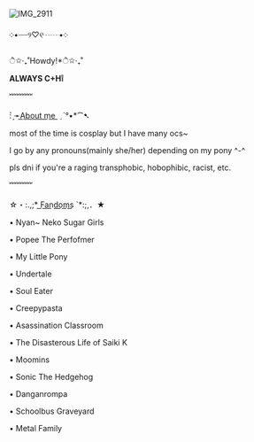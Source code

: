 ![IMG_2911](https://github.com/user-attachments/assets/c8970101-0ce3-4456-9d9c-2467cc0dc1f2)


༶•┈┈୨♡୧┈┈•༶

ੈ✩‧₊˚Howdy!*ੈ✩‧₊˚

**ALWAYS C+H❕**

﹌﹌﹌

: ̗̀➛A͟b͟o͟u͟t͟ ͟m͟e͟ ͟ ˏˋ°•*⁀➷

most of the time is cosplay but I have many ocs~

I go by any pronouns(mainly she/her) depending on my pony ^-^

pls dni if you're a raging transphobic, hobophibic, racist, etc.

﹌﹌﹌

☆・:.,;* F͟a͟n͟d͟o͟m͟s͟ `*:;,．★

• Nyan~ Neko Sugar Girls

• Popee The Perfofmer

• My Little Pony

• Undertale

• Soul Eater

• Creepypasta

• Asassination Classroom

• The Disasterous Life of Saiki K

• Moomins

• Sonic The Hedgehog

• Danganrompa

• Schoolbus Graveyard

• Metal Family
<!---
Sir-Mix-A-LotEnthusiast/Sir-Mix-A-LotEnthusiast is a ✨ special ✨ repository because its `README.md` (this file) appears on your GitHub profile.
You can click the Preview link to take a look at your changes.
--->

